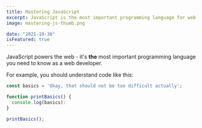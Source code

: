 ```yaml
---
title: Mastering JavaScript
excerpt: JavaScript is the most important programming language for web development. You probably don't know it well enough!
image: mastering-js-thumb.png

date: "2021-10-30"
isFeatured: true
---
```


JavaScript powers the web - it's **the** most important programming language you need to know as a web developer.

For example, you should understand code like this:

```js
const basics = 'Okay, that should not be too difficult actually';

function printBasics() {
  console.log(basics):
}

printBasics();
```
